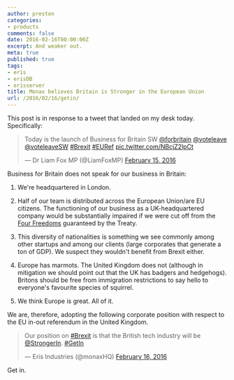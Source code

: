 ```yaml
---
author: preston
categories:
- products
comments: false
date: 2016-02-16T00:00:00Z
excerpt: And weaker out.
meta: true
published: true
tags:
- eris
- erisDB
- erisserver
title: Monax believes Britain is Stronger in the European Union
url: /2016/02/16/getin/
---
```


This post is in response to a tweet that landed on my desk today. Specifically:

<blockquote class="twitter-tweet" data-lang="en"><p lang="en" dir="ltr">Today is the launch of Business for Britain SW <a href="https://twitter.com/forbritain">@forbritain</a> <a href="https://twitter.com/voteleave">@voteleave</a> <a href="https://twitter.com/VoteLeaveSW">@voteleaveSW</a> <a href="https://twitter.com/hashtag/Brexit?src=hash">#Brexit</a> <a href="https://twitter.com/hashtag/EURef?src=hash">#EURef</a> <a href="https://t.co/NBcjZ2lpCt">pic.twitter.com/NBcjZ2lpCt</a></p>&mdash; Dr Liam Fox MP (@LiamFoxMP) <a href="https://twitter.com/LiamFoxMP/status/699222917759049728">February 15, 2016</a></blockquote>
<script async src="//platform.twitter.com/widgets.js" charset="utf-8"></script>

Business for Britain does not speak for our business in Britain:

1. We're headquartered in London. 

2. Half of our team is distributed across the European Union/are EU citizens. The functioning of our business as a UK-headquartered company would be substantially impaired if we were cut off from the [Four Freedoms](https://en.wikipedia.org/wiki/Internal_market) guaranteed by the Treaty.

3. This diversity of nationalities is something we see commonly among other startups and among our clients (large corporates that generate a ton of GDP). We suspect they wouldn't benefit from Brexit either.

4. Europe has marmots. The United Kingdom does not (although in mitigation we should point out that the UK has badgers and hedgehogs). Britons should be free from immigration restrictions to say hello to everyone's favourite species of squirrel. 

5. We think Europe is great. All of it. 

We are, therefore, adopting the following corporate position with respect to the EU in-out referendum in the United Kingdom. 

<blockquote class="twitter-tweet" data-lang="en"><p lang="en" dir="ltr">Our position on <a href="https://twitter.com/hashtag/Brexit?src=hash">#Brexit</a> is that the British tech industry will be <a href="https://twitter.com/StrongerIn">@StrongerIn</a>. <a href="https://twitter.com/hashtag/GetIn?src=hash">#GetIn</a></p>&mdash; Eris Industries (@monaxHQ) <a href="https://twitter.com/monaxHQ/status/699641234290302977">February 16, 2016</a></blockquote> <script async src="//platform.twitter.com/widgets.js" charset="utf-8"></script>

Get in. 
